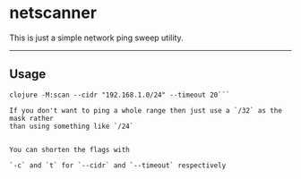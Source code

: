 # netscanner

This is just a simple network ping sweep utility.

---


## Usage

```shell
clojure -M:scan --cidr "192.168.1.0/24" --timeout 20```

If you don't want to ping a whole range then just use a `/32` as the mask rather
than using something like `/24`


You can shorten the flags with

`-c` and `t` for `--cidr` and `--timeout` respectively

